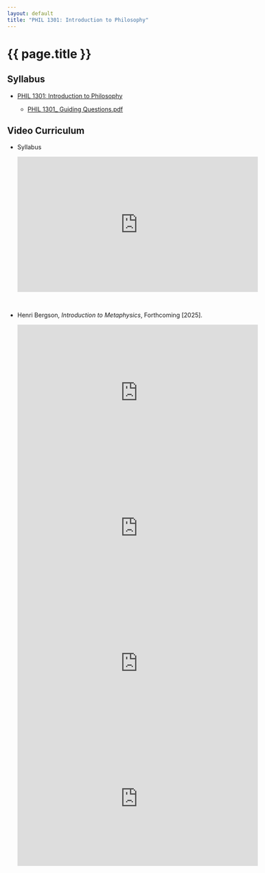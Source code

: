 ```yaml
---
layout: default
title: "PHIL 1301: Introduction to Philosophy"
---
```


# {{ page.title }}

## Syllabus

* [PHIL 1301: Introduction to Philosophy](/assets/pdfs/hillj-phil1301-syllabus.pdf)

    * [PHIL 1301_ Guiding Questions.pdf](/assets/pdfs/hillj-phil1301-guiding-questions.pdf)

## Video Curriculum

* Syllabus

    <iframe width="560" height="315" src="https://www.youtube.com/embed/NxAKTJuz1ps?si=B84DSfhtkNzGn1Z9" title="YouTube video player" frameborder="0" allow="accelerometer; autoplay; clipboard-write; encrypted-media; gyroscope; picture-in-picture; web-share" referrerpolicy="strict-origin-when-cross-origin" allowfullscreen></iframe>

<br>

* Henri Bergson, *Introduction to Metaphysics*, Forthcoming [2025].

    <iframe width="560" height="315" src="https://www.youtube.com/embed/p4lu1Vb3aII?si=v3uCNQR0zB73nvA8" title="YouTube video player" frameborder="0" allow="accelerometer; autoplay; clipboard-write; encrypted-media; gyroscope; picture-in-picture; web-share" referrerpolicy="strict-origin-when-cross-origin" allowfullscreen></iframe>

    <br>

    <iframe width="560" height="315" src="https://www.youtube.com/embed/TAWkT-B7DPA?si=oCLrWbXCuioWOkrf" title="YouTube video player" frameborder="0" allow="accelerometer; autoplay; clipboard-write; encrypted-media; gyroscope; picture-in-picture; web-share" referrerpolicy="strict-origin-when-cross-origin" allowfullscreen></iframe>

    <br>

    <iframe width="560" height="315" src="https://www.youtube.com/embed/GsTK0rx_esQ?si=_on8abAiiltcJyk7" title="YouTube video player" frameborder="0" allow="accelerometer; autoplay; clipboard-write; encrypted-media; gyroscope; picture-in-picture; web-share" referrerpolicy="strict-origin-when-cross-origin" allowfullscreen></iframe>

    <br>

    <iframe width="560" height="315" src="https://www.youtube.com/embed/_AZYtURMQx8?si=iRw3qfeoeSHpWlhf" title="YouTube video player" frameborder="0" allow="accelerometer; autoplay; clipboard-write; encrypted-media; gyroscope; picture-in-picture; web-share" referrerpolicy="strict-origin-when-cross-origin" allowfullscreen></iframe>
